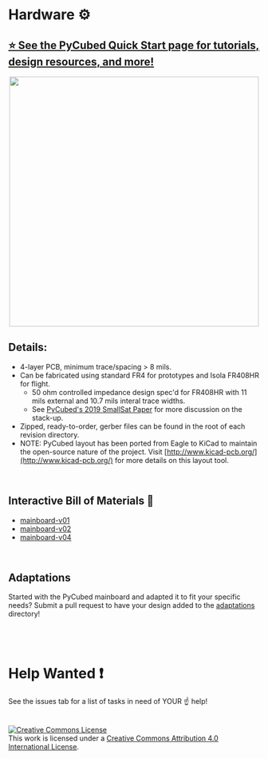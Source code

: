 # Hardware ⚙

## [⭐ See the PyCubed Quick Start page for tutorials, design resources, and more!](https://www.notion.so/maholli/PyCubed-4cbfac7e9b684852a2ab2193bd485c4d)

<p align="middle">
  <img width="500" src="https://github.com/pycubed/documentation/blob/master/images/PyCubed_mainboard-v02.png">
</p>

## Details:
- 4-layer PCB, minimum trace/spacing > 8 mils.
- Can be fabricated using standard FR4 for prototypes and Isola FR408HR for flight.
  - 50 ohm controlled impedance design spec'd for FR408HR with 11 mils external and 10.7 mils interal trace widths.
  - See [PyCubed's 2019 SmallSat Paper](https://github.com/pycubed/documentation/blob/master/PyCubed_smallsat-paper.pdf) for more discussion on the stack-up.
- Zipped, ready-to-order, gerber files can be found in the root of each revision directory. 
- NOTE: PyCubed layout has been ported from Eagle to KiCad to maintain the open-source nature of the project. Visit [http://www.kicad-pcb.org/](http://www.kicad-pcb.org/) for more details on this layout tool.
<br>

## Interactive Bill of Materials 🛒
- [mainboard-v01](https://pycubed.github.io/hardware/mainboard-v01)
- [mainboard-v02](https://pycubed.github.io/hardware/mainboard-v02)
- [mainboard-v04](https://pycubed.github.io/hardware/mainboard-v04)
<br>

## Adaptations
Started with the PyCubed mainboard and adapted it to fit your specific needs? Submit a pull request to have your design added to the [adaptations](adaptations) directory!
<br>
<br>
<br>
<br>

# Help Wanted ❗
See the issues tab for a list of tasks in need of YOUR ☝ help!
<br>
<br>
<br>
<a rel="license" href="http://creativecommons.org/licenses/by/4.0/"><img alt="Creative Commons License" style="border-width:0" src="https://i.creativecommons.org/l/by/4.0/88x31.png" /></a><br />This work is licensed under a <a rel="license" href="http://creativecommons.org/licenses/by/4.0/">Creative Commons Attribution 4.0 International License</a>.
